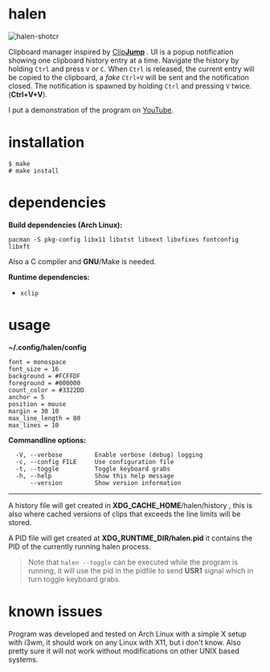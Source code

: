 # halen 
![halen-shotcr](https://github.com/user-attachments/assets/14e38e81-1df2-4e4b-8286-c16f40e10910)

Clipboard manager inspired by [Clip**Jump**](https://clipjump.sourceforge.net/help.htm) .
UI is a popup notification showing one clipboard history entry at a time.
Navigate the history by holding `Ctrl` and press `V` or `C`.
When `Ctrl` is released, the current entry will be copied to the clipboard,
a *fake* `Ctrl+V` will be sent and the notification closed.
The notification is spawned by holding `Ctrl` and pressing `V` twice. (**Ctrl+V+V**).  

I put a demonstration of the program on [YouTube](https://www.youtube.com/watch?v=l_9PLQGuNys).

# installation

```
$ make
# make install
```

# dependencies

**Build dependencies (Arch Linux):**
```
pacman -S pkg-config libx11 libxtst libxext libxfixes fontconfig libxft
```
Also a C compiler and **GNU**/Make is needed.

**Runtime dependencies:**
- `xclip`

# usage

**~/.config/halen/config**  
```
font = monospace
font_size = 16
background = #FCFFDF
foreground = #000000
count_color = #3322DD
anchor = 5
position = mouse
margin = 30 10
max_line_length = 80
max_lines = 10
```

**Commandline options:**  
```
  -V, --verbose         Enable verbose (debug) logging
  -c, --config FILE     Use configuration file
  -t, --toggle          Toggle keyboard grabs
  -h, --help            Show this help message
      --version         Show version information
```

---

A history file will get created in **XDG_CACHE_HOME**/halen/history , this is also
where cached versions of clips that exceeds the line limits will be stored.  

A PID file will get created at **XDG_RUNTIME_DIR/halen.pid** it contains the PID of the currently running halen process.

>Note that `halen --toggle` can be executed while the program is running, it will use
the pid in the pidfile to send **USR1** signal which in turn toggle keyboard grabs.


# known issues

Program was developed and tested on Arch Linux with a simple X setup with i3wm,
it should work on any Linux with X11, but i don't know. Also pretty sure it will
not work without modifications on other UNIX based systems.
